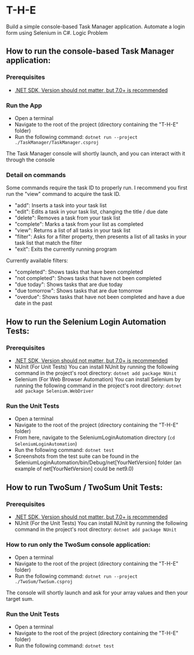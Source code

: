 # T-H-E
Build a simple console-based Task Manager application. Automate a login form using Selenium in C#. Logic Problem

## How to run the console-based Task Manager application:

### Prerequisites
- [.NET SDK, Version should not matter, but 7.0+ is recommended](https://dotnet.microsoft.com/en-us/download) 

### Run the App

- Open a terminal
- Navigate to the root of the project (directory containing the "T-H-E" folder)
- Run the following command: `dotnet run --project ./TaskManager/TaskManager.csproj`

The Task Manager console will shortly launch, and you can interact with it through the console

### Detail on commands

Some commands require the task ID to properly run. I recommend you first run the "view" command to acquire the task ID.

- "add": Inserts a task into your task list
- "edit": Edits a task in your task list, changing the title / due date
- "delete": Removes a task from your task list
- "complete": Marks a task from your list as completed
- "view": Returns a list of all tasks in your task list
- "filter": Asks for a filter property, then presents a list of all tasks in your task list that match the filter
- "exit": Exits the currently running program

Currently available filters:
- "completed": Shows tasks that have been completed
- "not completed": Shows tasks that have not been completed
- "due today": Shows tasks that are due today
- "due tomorrow": Shows tasks that are due tomorrow
- "overdue": Shows tasks that have not been completed and have a due date in the past

## How to run the Selenium Login Automation Tests:

### Prerequisites
- [.NET SDK, Version should not matter, but 7.0+ is recommended](https://dotnet.microsoft.com/en-us/download) 
- NUnit (For Unit Tests) You can install NUnit by running the following command in the project's root directory: `dotnet add package NUnit`
- Selenium (For Web Browser Automation) You can install Selenium by running the following command in the project's root directory: `dotnet add package Selenium.WebDriver`

### Run the Unit Tests

- Open a terminal
- Navigate to the root of the project (directory containing the "T-H-E" folder)
- From here, navigate to the SeleniumLoginAutomation directory (`cd SeleniumLoginAutomation`)
- Run the following command: `dotnet test`
- Screenshots from the test suite can be found in the SeleniumLoginAutomation/bin/Debug/net[YourNetVersion] folder (an example of net[YourNetVersion] could be net9.0)

## How to run TwoSum / TwoSum Unit Tests:

### Prerequisites
- [.NET SDK, Version should not matter, but 7.0+ is recommended](https://dotnet.microsoft.com/en-us/download) 
- NUnit (For the Unit Tests) You can install NUnit by running the following command in the project's root directory: `dotnet add package NUnit`

### How to run only the TwoSum console application:

- Open a terminal
- Navigate to the root of the project (directory containing the "T-H-E" folder)
- Run the following command: `dotnet run --project ./TwoSum/TwoSum.csproj`

The console will shortly launch and ask for your array values and then your target sum.

### Run the Unit Tests

- Open a terminal
- Navigate to the root of the project (directory containing the "T-H-E" folder)
- Run the following command: `dotnet test`